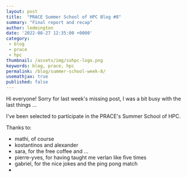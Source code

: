 ```yaml
---
layout: post
title:  "PRACE Summer School of HPC Blog #8"
summary: "Final report and recap"
author: ledmington
date: '2022-08-27 12:35:00 +0000'
category:
 - blog
 - prace
 - hpc
thumbnail: /assets/img/sohpc-logo.png
keywords: blog, prace, hpc
permalink: /blog/summer-school-week-8/
usemathjax: true
published: false
---
```


Hi everyone! Sorry for last week's missing post, I was a bit busy with the last things ...

I've been selected to participate in the PRACE's Summer School of HPC.

Thanks to:
 - mathi, of course
 - kostantinos and alexander
 - sara, for the free coffee and ...
 - pierre-yves, for having taught me verlan like five times
 - gabriel, for the nice jokes and the ping pong match
 - 